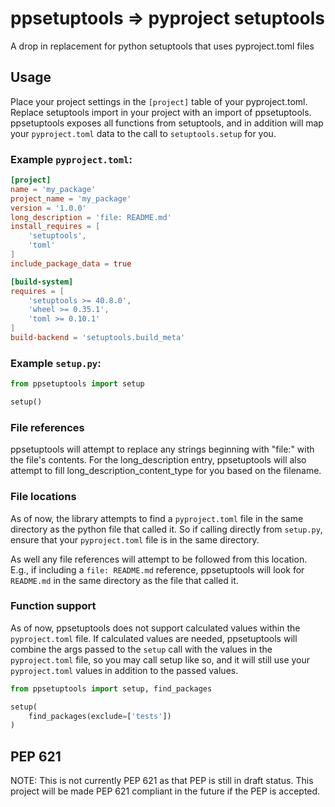 # ppsetuptools => pyproject setuptools
A drop in replacement for python setuptools that uses pyproject.toml files

## Usage

Place your project settings in the `[project]` table of your pyproject.toml. Replace setuptools import in your project with an import of ppsetuptools. ppsetuptools exposes all functions from setuptools, and in addition will map your `pyproject.toml` data to the call to `setuptools.setup` for you.

### Example `pyproject.toml`:

```toml
[project]
name = 'my_package'
project_name = 'my_package'
version = '1.0.0'
long_description = 'file: README.md'
install_requires = [
    'setuptools',
    'toml'
]
include_package_data = true

[build-system]
requires = [
    'setuptools >= 40.8.0',
    'wheel >= 0.35.1',
    'toml >= 0.10.1'
]
build-backend = 'setuptools.build_meta'
```

### Example `setup.py`:

```python
from ppsetuptools import setup

setup()
```

### File references

ppsetuptools will attempt to replace any strings beginning with "file:" with the file's contents. For the long_description entry, ppsetuptools will also attempt to fill long_description_content_type for you based on the filename.

### File locations

As of now, the library attempts to find a `pyproject.toml` file in the same directory as the python file that called it. So if calling directly from `setup.py`, ensure that your `pyproject.toml` file is in the same directory.

As well any file references will attempt to be followed from this location. E.g., if including a `file: README.md` reference, ppsetuptools will look for `README.md` in the same directory as the file that called it.

### Function support

As of now, ppsetuptools does not support calculated values within the `pyproject.toml` file. If calculated values are needed, ppsetuptools will combine the args passed to the `setup` call with the values in the `pyproject.toml` file, so you may call setup like so, and it will still use your `pyproject.toml` values in addition to the passed values.

```python
from ppsetuptools import setup, find_packages

setup(
    find_packages(exclude=['tests'])
)
```

## PEP 621

NOTE: This is not currently PEP 621 as that PEP is still in draft status. This project will be made PEP 621 compliant in the future if the PEP is accepted.
